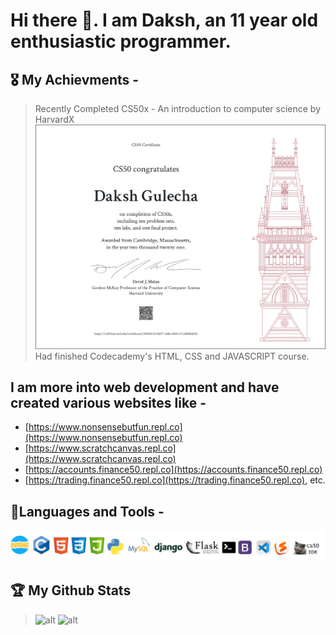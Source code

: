 # Hi there 👋. I am Daksh, an 11 year old enthusiastic programmer.

## 🎖️ My Achievments - 
> Recently Completed CS50x - An introduction to computer science by HarvardX
> <img src="https://github.com/TechnoBoy101/TechnoBoy101.github.io/blob/files/CS50x_letter_png.png?raw=true" alt="drawing" width="500"/>
> Had finished Codecademy's HTML, CSS and JAVASCRIPT course.

## I am more into web development and have created various websites like - 
- [https://www.nonsensebutfun.repl.co](https://www.nonsensebutfun.repl.co)
- [https://www.scratchcanvas.repl.co](https://www.scratchcanvas.repl.co)
- [https://accounts.finance50.repl.co](https://accounts.finance50.repl.co)
- [https://trading.finance50.repl.co](https://trading.finance50.repl.co), etc.

## 🧰Languages and Tools - <br>
![alt](https://github.com/TechnoBoy101/TechnoBoy101.github.io/blob/files/Languages%20i%20have%20learnt.png?raw=true)

## 🏆 My Github Stats

> ![alt](https://readme-stats-cfgj2cxdy.vercel.app/api?username=TechnoBoy101&count_private=true&show_icons=true&theme=tokyonight)
> ![alt](https://readme-stats-cfgj2cxdy.vercel.app/api/top-langs/?username=TechnoBoy101&hide=php&theme=tokyonight)

